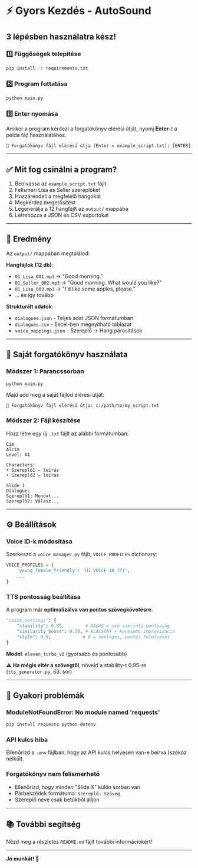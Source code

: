 # ⚡ Gyors Kezdés - AutoSound

## 3 lépésben használatra kész!

### 1️⃣ Függőségek telepítése

```bash
pip install -r requirements.txt
```

### 2️⃣ Program futtatása

```bash
python main.py
```

### 3️⃣ Enter nyomása

Amikor a program kérdezi a forgatókönyv elérési útját, nyomj **Enter**-t a példa fájl használatához.

```
📄 Forgatókönyv fájl elérési útja (Enter = example_script.txt): [ENTER]
```

---

## ✅ Mit fog csinálni a program?

1. Beolvassa az `example_script.txt` fájlt
2. Felismeri Lisa és Seller szereplőket
3. Hozzárendeli a megfelelő hangokat
4. Megkérdez megerősítést
5. Legenerálja a 12 hangfájlt az `output/` mappába
6. Létrehozza a JSON és CSV exportokat

---

## 📁 Eredmény

Az `output/` mappában megtalálod:

**Hangfájlok (12 db)**:
- `01_Lisa_001.mp3` → "Good morning."
- `01_Seller_002.mp3` → "Good morning. What would you like?"
- `01_Lisa_003.mp3` → "I'd like some apples, please."
- ... és így tovább

**Strukturált adatok**:
- `dialogues.json` - Teljes adat JSON formátumban
- `dialogues.csv` - Excel-ben megnyitható táblázat
- `voice_mappings.json` - Szereplő → Hang párosítások

---

## 🎯 Saját forgatókönyv használata

### Módszer 1: Parancssorban

```bash
python main.py
```

Majd add meg a saját fájlod elérési útját:
```
📄 Forgatókönyv fájl elérési útja: c:/path/to/my_script.txt
```

### Módszer 2: Fájl készítése

Hozz létre egy új `.txt` fájlt az alábbi formátumban:

```
Cím
Alcím
Level: A1

Characters:
• Szereplő1 – leírás
• Szereplő2 – leírás

Slide 1
Dialogue:
Szereplő1: Mondat...
Szereplő2: Válasz...
```

---

## ⚙️ Beállítások

### Voice ID-k módosítása

Szerkeszd a `voice_manager.py` fájlt, `VOICE_PROFILES` dictionary:

```python
VOICE_PROFILES = {
    'young_female_friendly': 'ÚJ_VOICE_ID_ITT',
    ...
}
```

### TTS pontosság beállítása

A program már **optimalizálva van pontos szövegkövetésre**:

```python
"voice_settings": {
    "stability": 0.85,        # MAGAS = szó szerinti pontosság
    "similarity_boost": 0.50, # ALACSONY = kevesebb improvizáció
    "style": 0.0,            # 0 = semleges, pontos felolvasás
}
```

**Model**: `eleven_turbo_v2` (gyorsabb és pontosabb)

⚠️ **Ha mégis eltér a szövegtől**, növeld a stability-t 0.95-re (`tts_generator.py`, 63. sor)

---

## 🐛 Gyakori problémák

### ModuleNotFoundError: No module named 'requests'

```bash
pip install requests python-dotenv
```

### API kulcs hiba

Ellenőrizd a `.env` fájlban, hogy az API kulcs helyesen van-e beírva (szóköz nélkül).

### Forgatókönyv nem felismerhető

- Ellenőrizd, hogy minden "Slide X" külön sorban van
- Párbeszédek formátuma: `Szereplő: Szöveg`
- Szereplő neve csak betűkből álljon

---

## 📚 További segítség

Nézd meg a részletes `README.md` fájlt további információkért!

---

**Jó munkát! 🎵**
